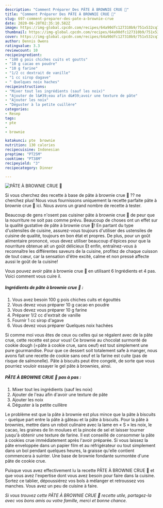 ```yaml
---
description: "Comment Préparer Des PÂTE À BROWNIE CRUE 🍫"
title: "Comment Préparer Des PÂTE À BROWNIE CRUE 🍫"
slug: 697-comment-preparer-des-pate-a-brownie-crue
date: 2020-06-28T02:35:10.582Z
image: https://img-global.cpcdn.com/recipes/64a90dfc127310b9/751x532cq70/pate-a-brownie-crue-🍫-photo-principale-de-la-recette.jpg
thumbnail: https://img-global.cpcdn.com/recipes/64a90dfc127310b9/751x532cq70/pate-a-brownie-crue-🍫-photo-principale-de-la-recette.jpg
cover: https://img-global.cpcdn.com/recipes/64a90dfc127310b9/751x532cq70/pate-a-brownie-crue-🍫-photo-principale-de-la-recette.jpg
author: Dennis Owens
ratingvalue: 3.3
reviewcount: 10
recipeingredient:
- "100 g pois chiches cuits et goutts"
- "10 g cacao en poudre"
- "10 g farine"
- "1/2 cc dextrait de vanille"
- "1 cc sirop dagave"
- " Quelques noix haches"
recipeinstructions:
- "Mixer tout les ingrédients (sauf les noix)"
- "Ajouter de l&#39;eau afin d&#39;avoir une texture de pâte"
- "Ajouter les noix"
- "Déguster à la petite cuillère"
categories:
- Resep
tags:
- pte
- 
- brownie

katakunci: pte  brownie 
nutrition: 130 calories
recipecuisine: Indonesian
preptime: "PT25M"
cooktime: "PT38M"
recipeyield: "3"
recipecategory: Dinner

---
```



![PÂTE À BROWNIE CRUE 🍫](https://img-global.cpcdn.com/recipes/64a90dfc127310b9/751x532cq70/pate-a-brownie-crue-🍫-photo-principale-de-la-recette.jpg)

Si vous cherchez des recette à base de pâte à brownie crue 🍫 ?? ne cherchez plus! Nous vous fournissons uniquement la recette parfaite pâte à brownie crue 🍫 ici. Nous avons un grand nombre de recette à tester.

Beaucoup de gens n'osent pas cuisiner pâte à brownie crue 🍫 de peur que la nourriture ne soit pas comme prévu. Beaucoup de choses ont un effet sur la qualité gustative de pâte à brownie crue 🍫! En partant du type d'ustensiles de cuisine, assurez-vous toujours d'utiliser des ustensiles de cuisine de qualité, toujours en bon état et propres. De plus, pour un goût alimentaire prononcé, vous devez utiliser beaucoup d'épices pour que la nourriture obtenue ait un goût délicieux Et enfin, entraînez-vous à reconnaître les différentes saveurs de la cuisine, profitez de chaque cuisson de tout cœur, car la sensation d'être excité, calme et non pressé affecte aussi le goût de la cuisine!

<!--inarticleads1-->

Vous pouvez avoir pâte à brownie crue 🍫 en utilisant 6 Ingrédients et 4 pas. Voici comment vous cuire il.

##### Ingrédients de pâte à brownie crue 🍫 :

1. Vous avez besoin 100 g pois chiches cuits et égouttés
1. Vous devez vous préparer 10 g cacao en poudre
1. Vous devez vous préparer 10 g farine
1. Préparer 1/2 cc d&#39;extrait de vanille
1. Fournir 1 cc sirop d&#39;agave
1. Vous devez vous préparer  Quelques noix hachées


Si comme moi vous êtes de ceux ou celles qui se régalent avec de la pâte crue, cette recette est pour vous! Ce brownie au chocolat surmonté de cookie dough (=pâte à cookie crue, sans oeuf) est tout simplement une pure gourmandise. Pour que ce dessert soit totalement safe à manger, nous avons fait une recette de cookie sans oeuf et la farine est cuite (pas de risque de salmonelle). Pâte à biscuits peut être congelé, de sorte que vous pourriez vouloir essayer le gel pâte à brownies, ainsi. 

<!--inarticleads2-->

##### PÂTE À BROWNIE CRUE 🍫 pas à pas :

1. Mixer tout les ingrédients (sauf les noix)
1. Ajouter de l&#39;eau afin d&#39;avoir une texture de pâte
1. Ajouter les noix
1. Déguster à la petite cuillère


Le problème est que la pâte à brownie est plus mince que la pâte à biscuits - quelque part entre la pâte à gâteau et la pâte à biscuits. Pour la pâte à brownies, mettre dans un robot culinaire avec la lame en « S » les noix, le cacao, les graines de lin moulues et la pincée de sel et laisser tourner jusqu&#39;à obtenir une texture de farine. Il est conseillé de consommer la pâte à cookies crue immédiatement après l&#39;avoir préparée. Si vous laissez la pâte enveloppée dans un papier film et au réfrigérateur ou tout simplement dans un bol pendant quelques heures, la graisse qu&#39;elle contient commencera à suinter. Une base de brownie fondante surmontée d&#39;une pâte de cookie crue. 

<!--inarticleads1-->

<p>
Puisque vous avez effectivement lu la recette PÂTE À BROWNIE CRUE 🍫 et que vous avez l'expertise dont vous avez besoin pour faire dans la cuisine. Sortez ce tablier, dépoussiérez vos bols à mélanger et retroussez vos manches. Vous avez un peu de cuisine à faire.
</p>

<p>
<i>Si vous trouvez cette PÂTE À BROWNIE CRUE 🍫 recette utile, partagez-la avec vos bons amis ou votre famille, merci et bonne chance.</i>
</p>
